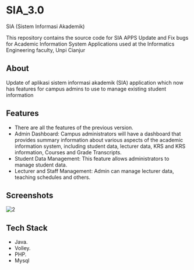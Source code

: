 # SIA_3.0
SIA (Sistem Informasi Akademik)

This repository contains the source code for SIA APPS Update and Fix bugs for Academic Information System Applications used at the Informatics Engineering faculty, Unpi Cianjur

##  About 
Update of aplikasi sistem informasi akademik (SIA) application which now has features for campus admins to use to manage existing student information

## Features

- There are all the features of the previous version.
- Admin Dashboard: Campus administrators will have a dashboard that provides summary information about various aspects of the academic information system, including student data, lecturer data, KRS and KRS information, Courses and Grade Transcripts.
- Student Data Management: This feature allows administrators to manage student data.
- Lecturer and Staff Management: Admin can manage lecturer data, teaching schedules and others.


## Screenshots
![2](https://github.com/tisnahadiana/SIA_3.0/assets/77492139/706f1ca4-44ed-4cfb-90d7-e034571d8532)



## Tech Stack

- Java.
- Volley.
- PHP.
- Mysql
